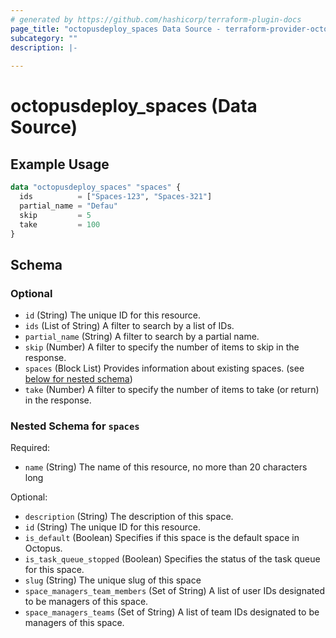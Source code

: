 ```yaml
---
# generated by https://github.com/hashicorp/terraform-plugin-docs
page_title: "octopusdeploy_spaces Data Source - terraform-provider-octopusdeploy"
subcategory: ""
description: |-
  
---
```


# octopusdeploy_spaces (Data Source)



## Example Usage

```terraform
data "octopusdeploy_spaces" "spaces" {
  ids          = ["Spaces-123", "Spaces-321"]
  partial_name = "Defau"
  skip         = 5
  take         = 100
}
```

<!-- schema generated by tfplugindocs -->
## Schema

### Optional

- `id` (String) The unique ID for this resource.
- `ids` (List of String) A filter to search by a list of IDs.
- `partial_name` (String) A filter to search by a partial name.
- `skip` (Number) A filter to specify the number of items to skip in the response.
- `spaces` (Block List) Provides information about existing spaces. (see [below for nested schema](#nestedblock--spaces))
- `take` (Number) A filter to specify the number of items to take (or return) in the response.

<a id="nestedblock--spaces"></a>
### Nested Schema for `spaces`

Required:

- `name` (String) The name of this resource, no more than 20 characters long

Optional:

- `description` (String) The description of this space.
- `id` (String) The unique ID for this resource.
- `is_default` (Boolean) Specifies if this space is the default space in Octopus.
- `is_task_queue_stopped` (Boolean) Specifies the status of the task queue for this space.
- `slug` (String) The unique slug of this space
- `space_managers_team_members` (Set of String) A list of user IDs designated to be managers of this space.
- `space_managers_teams` (Set of String) A list of team IDs designated to be managers of this space.



